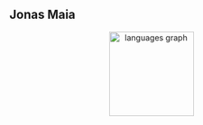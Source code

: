 ## Jonas Maia

<div align="center">
  <img src="https://github-readme-stats.vercel.app/api/top-langs?username=JonasMaia12&locale=en&hide_title=false&layout=compact&card_width=320&langs_count=5&theme=dracula&hide_border=false&order=2" height="150" alt="languages graph"  />
</div>
